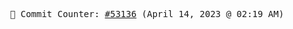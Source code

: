 <p align="center">
    <samp>
        📮 Commit Counter: <a href="https://github.com/Javascript-void0/Javascript-void0/commits/main">#53136</a> (April 14, 2023 @ 02:19 AM)
    </samp>
</p>